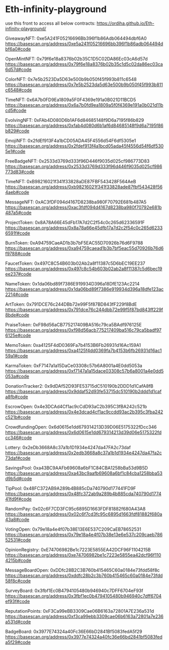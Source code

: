 # Eth-infinity-playground
use this front to access all below contracts:    https://ordiha.github.io/Eth-infinity-playground/

GiveawayNFT: 0xe5A241F05216696Bb396f1b86Adb064494dbf6A0
https://basescan.org/address/0xe5a241f05216696bb396f1b86adb064494dbf6a0#code

OpenMintNFT: 0x79f6e18a8376b02b35C1D5C02DA86Ec03cA6d57d
https://basescan.org/address/0x79f6e18a8376b02b35c1d5c02da86ec03ca6d57d#code

ColorNFT: 0x7e5b2523Da5D63e500b9b050f45f993b811c6548
https://basescan.org/address/0x7e5b2523da5d63e500b9b050f45f993b811c6548#code

TimeNFT: 0x6A7b0FD9Ea1809a5F0F4369e191a0B021D11BCD5
https://basescan.org/address/0x6a7b0fd9ea1809a5f0f4369e191a0b021d11bcd5#code

EvolvingNFT: 0xFAb4D080D6b1AF6d84685148f9D6a7195f86b829
https://basescan.org/address/0xfab4d080d6b1af6d84685148f9d6a7195f86b829#code

EmojiNFT: 0x2fdEf913F4a1bCD05ADA45F4556d54F6df5305e1
https://basescan.org/address/0x2fdef913f4a1bcd05ada45f4556d54f6df5305e1#code

FreeBadgeNFT: 0x2533d3769d333f96D446f9035d025cf986773D83
https://basescan.org/address/0x2533d3769d333f96d446f9035d025cf986773d83#code

TimeNFT: 0xB98216021f341f33828aDE87FBF543428F564AeB
https://basescan.org/address/0xb98216021f341f33828ade87fbf543428f564aeb#code

MessageNFT: 0xAC3fDF094d4167D8238ba980F70792E681b487A5
https://basescan.org/address/0xac3fdf094d4167d8238ba980f70792e681b487a5#code

ProjectToken: 0x8A78A66E45dFb17A7d2C2f54c0c265d62336591F
https://basescan.org/address/0x8a78a66e45dfb17a7d2c2f54c0c265d62336591f#code

BurnToken: 0xA94759CaeAD1b3b7bF5EAC55D70926b76d6F9788
https://basescan.org/address/0xa94759caead1b3b7bf5eac55d70926b76d6f9788#code

FaucetToken: 0x497C8C54B603b02Ab2a8f11387c5D6bEC19EE237
https://basescan.org/address/0x497c8c54b603b02ab2a8f11387c5d6bec19ee237#code

NameToken: 0x1da06bd89f7386E919934D396a18DfE123Ac2214
https://basescan.org/address/0x1da06bd89f7386e919934d396a18dfe123ac2214#code

ArtToken: 0x791DCE76c244DBb72e99F5f87BD843fF229f8BdE
https://basescan.org/address/0x791dce76c244dbb72e99f5f87bd843ff229f8bde#code

PraiseToken: 0xF98d56aCB775217409BA516c79ca5BAdf976125E
https://basescan.org/address/0xf98d56acb775217409ba516c79ca5badf976125e#code

MemoToken: 0xa4125F4dD0369Fa7b4153B6Fb26931d16Ac159A1
https://basescan.org/address/0xa4125f4dd0369fa7b4153b6fb26931d16ac159a1#code

KarmaToken: 0xF7147a1a15DaCe03308c57b6A8001a4E0dd5053a
https://basescan.org/address/0xf7147a1a15dace03308c57b6a8001a4e0dd5053a#code

DonationTracker2: 0x9dDAf52D93FE53715dC510190b2DDD1d1CafA8fB
https://basescan.org/address/0x9ddaf52d93fe53715dc510190b2ddd1d1cafa8fb#code

EscrowOpen: 0x4e3DCAd4Cf1ac9cCdD93aC2b395C3fBA242c521b
https://basescan.org/address/0x4e3dcad4cf1ac9ccdd93ac2b395c3fba242c521b#code

CrowdfundingOpen: 0x6d0615e1dd679314213D39D06E5175322fDcc346
https://basescan.org/address/0x6d0615e1dd679314213d39d06e5175322fdcc346#code

Lottery: 0x2eDb3668A8c37a1b1D1934e4247da47FA2c73daf
https://basescan.org/address/0x2edb3668a8c37a1b1d1934e4247da47fa2c73daf#code

SavingsPool: 0xa43BC9AAFb69608a6bF1C84CBA1258bBa53d9B5D
https://basescan.org/address/0xa43bc9aafb69608a6bf1c84cba1258bba53d9b5d#code

TipPool: 0x48FC372AB9A289b4B885cDa740790d177441FD9F
https://basescan.org/address/0x48fc372ab9a289b4b885cda740790d177441fd9f#code

RandomPay: 0x02c6F7CD3FC95c6895D1663FDF81882f680A43A8
https://basescan.org/address/0x02c6f7cd3fc95c6895d1663fdf81882f680a43a8#code

VotingOpen: 0x79e18a4e4f07b38E13E6E537C209CaEB78652531
https://basescan.org/address/0x79e18a4e4f07b38e13e6e537c209caeb78652531#code

OpinionRegistry: 0xE74706982Be1c7223E5855EA42DCF96F1104215B
https://basescan.org/address/0xe74706982be1c7223e5855ea42dcf96f1104215b#code

MessageBoardOpen: 0xDDfc28B2C3B760b415465C60a0184e73fdd58f8c
https://basescan.org/address/0xddfc28b2c3b760b415465c60a0184e73fdd58f8c#code

SurveyBoard: 0x3fbf1Ec0B4794105480b946940c7DFF6704eF93f
https://basescan.org/address/0x3fbf1ec0b4794105480b946940c7dff6704ef93f#code

ReputationPoints: 0xF3Ca99eBB3309Cae06B6163a72801A7E236a531d
https://basescan.org/address/0xf3ca99ebb3309cae06b6163a72801a7e236a531d#code

BadgeBoard: 0x3977E74324a40Fc36E66bD2841Bf5083fedA5f29
https://basescan.org/address/0x3977e74324a40fc36e66bd2841bf5083feda5f29#code

